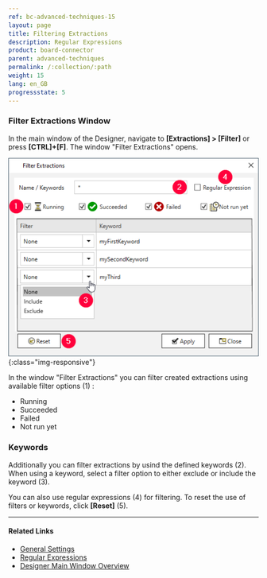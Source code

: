 ```yaml
---
ref: bc-advanced-techniques-15
layout: page
title: Filtering Extractions
description: Regular Expressions
product: board-connector
parent: advanced-techniques
permalink: /:collection/:path
weight: 15
lang: en_GB
progressstate: 5
---
```


### Filter Extractions Window

In the main window of the Designer, navigate to **[Extractions] > [Filter]** or press **[CTRL]+[F]**. The window "Filter Extractions" opens.                                                                                                                                                

![XU_license](/img/content/xu/xu_filter-keywords.png){:class="img-responsive"}

In the window "Filter Extractions" you can filter created extractions using available filter options (1) :
- Running
- Succeeded
- Failed
- Not run yet

### Keywords

Additionally you can filter extractions by usind the defined keywords (2). When using a keyword, select a filter option to either exclude or include the keyword (3). <br>

You can also use regular expressions (4) for filtering. To reset the use of filters or keywords, click **[Reset]** (5).

******
#### Related Links

- [General Settings](../getting-started/general-settings#misc-tab)
- [Regular Expressions](https://cs.lmu.edu/~ray/notes/regex/)
- [Designer Main Window Overview](../getting-started/bc-designer-overview)

